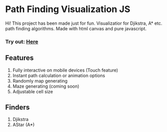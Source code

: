 # Path Finding Visualization JS

Hi! This project has been made just for fun. Visualizatior for Djikstra, A* etc. path finding algorithms. Made with html canvas and pure javascript.

### Try out: [Here](https://dolmushcu.github.io/PathFindingJs/)

## Features
1. Fully interactive on mobile devices (Touch feature)
2. Instant path calculation or animation options
3. Randomly map generating
4. Maze generating (coming soon)
5. Adjustable cell size

## Finders
1. Djikstra
2. AStar (A*)